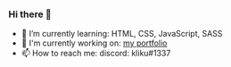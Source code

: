 ### Hi there 👋
- 🌱 I’m currently learning: HTML, CSS, JavaScript, SASS
- 🔭 I'm currently working on: [my portfolio](https://github.com/kuba424/myportfolio)
- 📫 How to reach me: discord: kliku#1337
